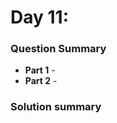 # Day 11: [](https://adventofcode.com/2022/day/11)

### Question Summary
- **Part 1** - 
- **Part 2** - 

### Solution summary 

